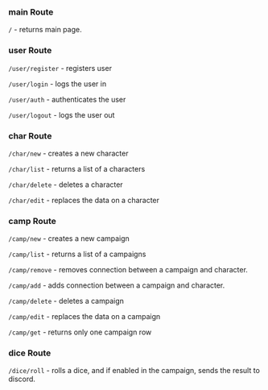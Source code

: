 ### main Route

`/` - returns main page.

### user Route

`/user/register` - registers user

`/user/login` - logs the user in

`/user/auth` - authenticates the user

`/user/logout` - logs the user out

### char Route

`/char/new` - creates a new character

`/char/list` - returns a list of a characters

`/char/delete` - deletes a character

`/char/edit` - replaces the data on a character

### camp Route

`/camp/new` - creates a new campaign

`/camp/list` - returns a list of a campaigns

`/camp/remove` - removes connection between a campaign and character.

`/camp/add` - adds connection between a campaign and character.

`/camp/delete` - deletes a campaign

`/camp/edit` - replaces the data on a campaign

`/camp/get` - returns only one campaign row

### dice Route

`/dice/roll` - rolls a dice, and if enabled in the campaign, sends the result to discord.
